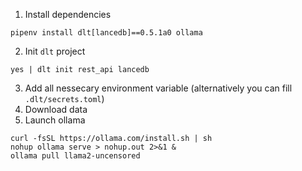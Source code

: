 1. Install dependencies
```shell
pipenv install dlt[lancedb]==0.5.1a0 ollama
```
2. Init `dlt` project
```shell
yes | dlt init rest_api lancedb
```
3. Add all nessecary environment variable (alternatively you can fill `.dlt/secrets.toml`)
4. Download data
5. Launch ollama
```shell
curl -fsSL https://ollama.com/install.sh | sh
nohup ollama serve > nohup.out 2>&1 &
ollama pull llama2-uncensored
```